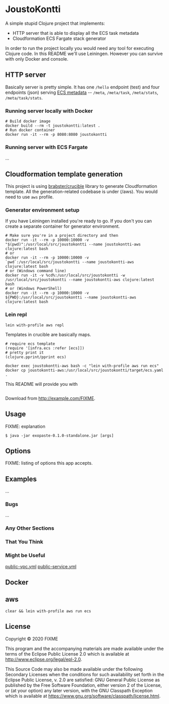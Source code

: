 # JoustoKontti

A simple stupid Clojure project that implements:
* HTTP server that is able to display all the ECS task metadata
* Cloudformation ECS Fargate stack generator

In order to run the project locally you would need any tool for executing Clojure code. In this README we'll use Leiningen. However you can survive with only Docker and console.

## HTTP server

Basically server is pretty simple. It has one `/hello` endpoint (test) and four endpoints (json) serving [ECS metadata](https://docs.aws.amazon.com/AmazonECS/latest/developerguide/task-metadata-endpoint-v3.html) -- `/meta`, `/meta/task`, `/meta/stats`, `/meta/task/stats`.

### Running server locally with Docker

```shell
# Build docker image
docker build --rm -t joustokontti:latest .
# Run docker container
docker run -it --rm -p 8080:8080 joustokontti
```

### Running server with ECS Fargate

...

## Cloudformation template generation

This project is using [brabster/crucible](https://github.com/brabster/crucible) library to generate Cloudformation template. All the generation-related codebase is under (/aws). You would need to use `aws` profile.

### Generator environment setup

If you have Leiningen installed you're ready to go. If you don't you can create a separate container for generator environment.

```shell
# Make sure you're in a project directory and then
docker run -it --rm -p 10000:10000 -v "$(pwd)":/usr/local/src/joustokontti --name joustokontti-aws clojure:latest bash
# or
docker run -it --rm -p 10000:10000 -v `pwd`:/usr/local/src/joustokontti --name joustokontti-aws clojure:latest bash
# or (Windows command line)
docker run -it -v %cd%:/usr/local/src/joustokontti -w /usr/local/src/joustokontti --name joustokontti-aws clojure:latest bash
# or (Windows PowerShell)
docker run -it --rm -p 10000:10000 -v ${PWD}:/usr/local/src/joustokontti --name joustokontti-aws clojure:latest bash
```

### Lein repl
```shell
lein with-profile aws repl
```

Templates in crucible are basically maps.
```shell
# require ecs template
(require '[infra.ecs :refer [ecs]])
# pretty print it
(clojure.pprint/pprint ecs)
```

```shell
docker exec joustokontti-aws bash -c "lein with-profile aws run ecs"
docker cp joustokontti-aws:/usr/local/src/joustokontti/target/ecs.yaml .
```

 This README will provide you with
```shell
```

Download from http://example.com/FIXME.

## Usage

FIXME: explanation

    $ java -jar exopaste-0.1.0-standalone.jar [args]

## Options

FIXME: listing of options this app accepts.

## Examples

...

### Bugs

...

### Any Other Sections
### That You Think
### Might be Useful

[public-vpc.yml](https://github.com/awslabs/aws-cloudformation-templates/blob/master/aws/services/ECS/FargateLaunchType/clusters/public-vpc.yml)
[public-service.yml](https://github.com/awslabs/aws-cloudformation-templates/blob/master/aws/services/ECS/FargateLaunchType/services/public-service.yml)

## Docker



## aws

```shell
clear && lein with-profile aws run ecs
```

## License

Copyright © 2020 FIXME

This program and the accompanying materials are made available under the
terms of the Eclipse Public License 2.0 which is available at
http://www.eclipse.org/legal/epl-2.0.

This Source Code may also be made available under the following Secondary
Licenses when the conditions for such availability set forth in the Eclipse
Public License, v. 2.0 are satisfied: GNU General Public License as published by
the Free Software Foundation, either version 2 of the License, or (at your
option) any later version, with the GNU Classpath Exception which is available
at https://www.gnu.org/software/classpath/license.html.
